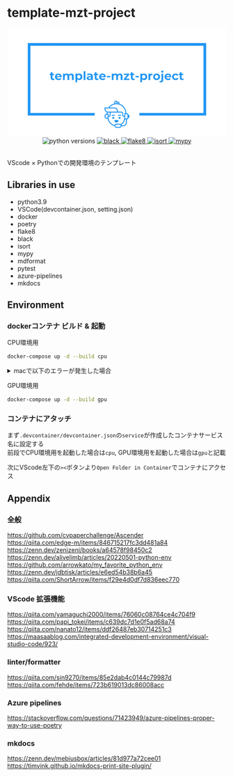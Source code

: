 # template-mzt-project

<img src="logo.png" style="display: block; margin: 0 auto">

<div align="center">
    <img alt="python versions" src="https://img.shields.io/badge/python-3.8%20%7C%203.9-blue">
    <a href="https://github.com/psf/black">
        <img alt="black" src="https://img.shields.io/badge/code%20style-black-000000.svg">
    </a>
    <a href="https://github.com/PyCQA/flake8">
        <img alt="flake8" src="https://img.shields.io/badge/code%20style-flake8-black">
    </a>
    <a href="https://pycqa.github.io/isort">
        <img alt="isort" src="https://img.shields.io/badge/%20imports-isort-%231674b1?style=flat&labelColor=ef8336">
    </a>
    <a href="https://github.com/python/mypy">
        <img alt="mypy" src="https://img.shields.io/badge/typing-mypy-blue">
    </a>
</div>
<br />

VScode × Pythonでの開発環境のテンプレート

## Libraries in use

- python3.9
- VSCode(devcontainer.json, setting.json)
- docker
- poetry
- flake8
- black
- isort
- mypy
- mdformat
- pytest
- azure-pipelines
- mkdocs

## Environment

### dockerコンテナ ビルド & 起動

CPU環境用

```bash
docker-compose up -d --build cpu
```

<details><summary>macで以下のエラーが発生した場合</summary>

macで以下のエラーが出ることがある

```bash
failed to solve with frontend dockerfile.v0: failed to create LLB definition: rpc error: code = Unknown desc = error getting credentials - err: exec: "docker-credential-desktop": executable file not found in $PATH, out: ``
```

その場合は以下の手順で`~/.docker/config.json`を修正すると解決する

- `sudo vi ~/.docker/config.json`でファイルを開く
- `credsStore` -> `credStore`に変更し保存

<https://stackoverflow.com/a/74413229>

</details>

GPU環境用

```bash
docker-compose up -d --build gpu
```

### コンテナにアタッチ

まず`.devcontainer/devcontainer.json`の`service`が作成したコンテナサービス名に設定する \
前段でCPU環境用を起動した場合は`cpu`, GPU環境用を起動した場合は`gpu`と記載

次にVScode左下の`><`ボタンより`Open Folder in Container`でコンテナにアクセス

## Appendix

### 全般

<https://github.com/cvpaperchallenge/Ascender> \
<https://qiita.com/edge-m/items/846715217fc3dd481a84> \
<https://zenn.dev/zenizeni/books/a64578f98450c2> \
<https://zenn.dev/alivelimb/articles/20220501-python-env> \
<https://github.com/arrowkato/my_favorite_python_env> \
<https://zenn.dev/jdbtisk/articles/e6ed54b38b6a45> \
<https://qiita.com/ShortArrow/items/f29e4d0df7d836eec770>

### VScode 拡張機能

<https://qiita.com/yamaguchi2000/items/76060c08764ce4c704f9> \
<https://qiita.com/papi_tokei/items/c639dc7d1e0f5ad68a74> \
<https://qiita.com/nanato12/items/ddf26487eb30714251c3> \
<https://maasaablog.com/integrated-development-environment/visual-studio-code/923/>

### linter/formatter

<https://qiita.com/sin9270/items/85e2dab4c0144c79987d> \
<https://qiita.com/fehde/items/723b619013dc86008acc>

### Azure pipelines

<https://stackoverflow.com/questions/71423949/azure-pipelines-proper-way-to-use-poetry>

### mkdocs

<https://zenn.dev/mebiusbox/articles/81d977a72cee01> \
<https://timvink.github.io/mkdocs-print-site-plugin/>
